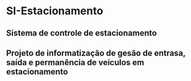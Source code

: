 # SI-Estacionamento
## Sistema de controle de estacionamento 
## Projeto de informatização de gesão de entrasa, saída e permanência de veículos em estacionamento 
